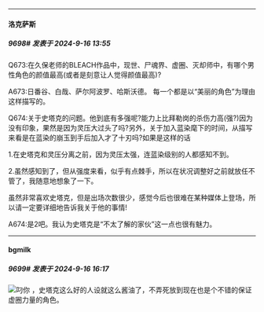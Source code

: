 ﻿
*****

####  洛克萨斯  
##### 9698#       发表于 2024-9-16 13:55

Q673:在久保老师的BLEACH作品中，现世、尸魂界、虚圈、灭却师中，有哪个男性角色的颜值最高(或者是刻意让人觉得颜值最高)?

A673:日番谷、白哉、萨尔阿波罗、哈斯沃德。 每一个都是以“美丽的角色”为理由这样描写的。

Q674:关于史塔克的问题。他到底有多强呢?能力上比拜勒岗的杀伤力高(强?)因为没有印象，果然是因为灵压大过头了吗?另外，关于加入蓝染麾下的时间，从描写来看是在蓝染的崩玉到手后加入才了十刃吗?如果是这样的话

1.在史塔克和灵压分离之前，因为灵压太强，连蓝染级别的人都感知不到。

2.虽然感知到了，但从强度来看，似乎有点棘手，所以在状况调整好之前就放任不管了，我随意地想象了一下。

虽然非常喜欢史塔克，但是出场次数很少，感觉今后也很难在某种媒体上登场，所以请一定要详细地告诉我关于他的事情!

A674:是2吧。我认为史塔克是“不太了解的家伙”这一点也很有魅力。


*****

####  bgmilk  
##### 9699#       发表于 2024-9-16 16:17

<img src="https://static.saraba1st.com/image/smiley/face2017/004.gif" referrerpolicy="no-referrer">叼你 ，史塔克这么好的人设就这么酱油了，不弄死放到现在也是个不错的保证虚圈力量的角色。

